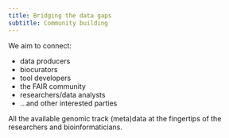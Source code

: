 ```yaml
---
title: Bridging the data gaps
subtitle: Community building
---
```


We aim to connect:

- data producers
- biocurators
- tool developers
- the FAIR community
- researchers/data analysts
- ...and other interested parties

All the available genomic track (meta)data at the fingertips of the
researchers and bioinformaticians.
